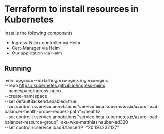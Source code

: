 # Terraform to install resources in Kubernetes

Installs the following components

* Ingress-Nginx controller via Helm
* Cert-Manager via Helm
* Our application via Helm

## Running

helm upgrade --install ingress-nginx ingress-nginx \
   --repo https://kubernetes.github.io/ingress-nginx \
   --namespace ingress-nginx \
   --create-namespace \
   --set defaultBackend.enabled=true \
   --set controller.service.annotations."service\.beta\.kubernetes\.io/azure-load-balancer-health-probe-request-path"=/healthz \
   --set controller.service.annotations."service\.beta\.kubernetes\.io/azure-load-balancer-resource-group"=aks-wks-matthias.hauber-ad320 \
   --set controller.service.loadBalancerIP="20.126.237.127"